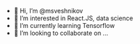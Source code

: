- 👋 Hi, I’m @msveshnikov
- 👀 I’m interested in React.JS, data science
- 🌱 I’m currently learning Tensorflow
- 💞️ I’m looking to collaborate on ...


<!---
msveshnikov/msveshnikov is a ✨ special ✨ repository because its `README.md` (this file) appears on your GitHub profile.
You can click the Preview link to take a look at your changes.
--->
